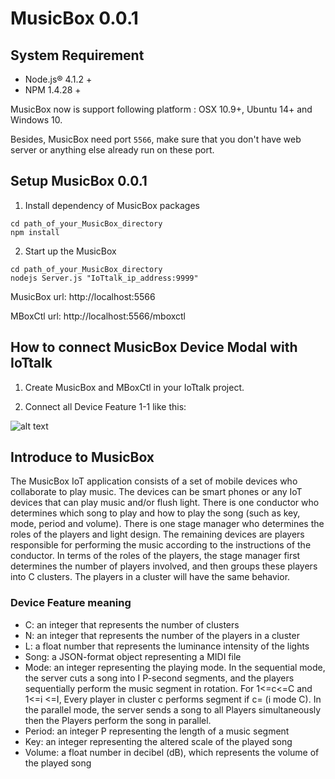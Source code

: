 # MusicBox 0.0.1

## System Requirement

- Node.js® 4.1.2 +
- NPM 1.4.28 +

MusicBox now is support following platform : OSX 10.9+, Ubuntu 14+ and Windows 10.

Besides, MusicBox need port `5566`, make sure that you don't have web server or anything else already run on these port.  

## Setup MusicBox 0.0.1

1) Install dependency of MusicBox packages
```
cd path_of_your_MusicBox_directory
npm install
```
2) Start up the MusicBox

```
cd path_of_your_MusicBox_directory
nodejs Server.js "IoTtalk_ip_address:9999"
```

MusicBox url: http://localhost:5566

MBoxCtl url: http://localhost:5566/mboxctl

## How to connect MusicBox Device Modal with IoTtalk 

1) Create MusicBox and MBoxCtl in your IoTtalk project.

2) Connect all Device Feature 1-1 like this:

![alt text](https://s9.postimg.org/4z32w0uqn/Screen_Shot_2016_09_04_at_8_34_10_PM.png)



## Introduce to MusicBox

The MusicBox IoT application consists of a set of mobile devices who collaborate to play music. The devices can be smart phones or any IoT devices that can play music and/or flush light. There is one conductor who determines which song to play and how to play the song (such as key, mode, period and volume). There is one stage manager who determines the roles of the players and light design. The remaining devices are players responsible for performing the music according to the instructions of the conductor. In terms of the roles of the players, the stage manager first determines the number of players involved, and then groups these players into C clusters. The players in a cluster will have the same behavior.

### Device Feature meaning 
- C: an integer that represents the number of clusters
- N: an integer that represents the number of the players in a cluster
- L: a float number that represents the luminance intensity of the lights
- Song: a JSON-format object representing a MIDI file
- Mode: an integer representing the playing mode. In the sequential mode, the server cuts a song into I P-second segments, and the players sequentially perform the music segment in rotation. For 1<=c<=C and 1<=i <=I, Every player in cluster c performs segment if c= (i mode C). In the parallel mode, the server sends a song to all Players simultaneously then the Players perform the song in parallel.
- Period: an integer P representing the length of a music segment
- Key: an integer representing the altered scale of the played song
- Volume: a float number in decibel (dB), which represents the volume of the played song



